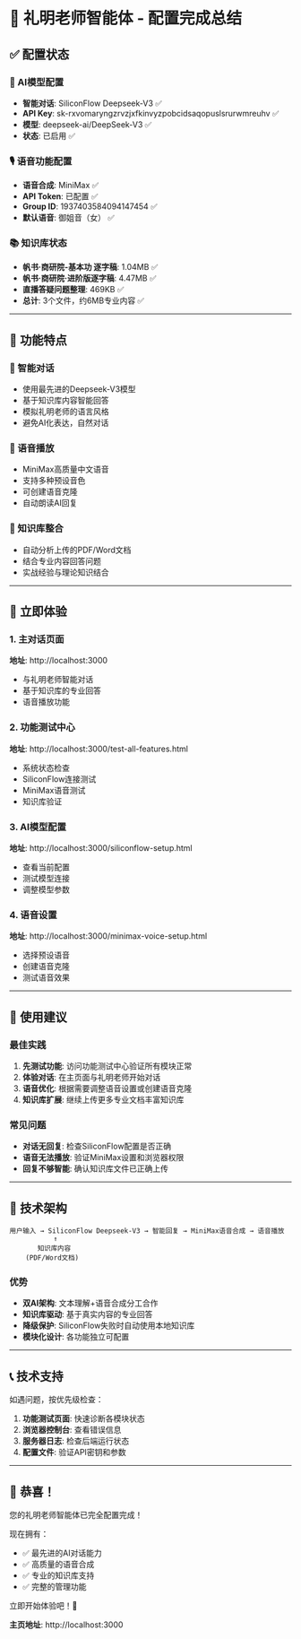 # 🚀 礼明老师智能体 - 配置完成总结

## ✅ 配置状态

### 🤖 AI模型配置
- **智能对话**: SiliconFlow Deepseek-V3 ✅
- **API Key**: sk-rxvomaryngzrvzjxfkinvyzpobcidsaqopuslsrurwmreuhv ✅
- **模型**: deepseek-ai/DeepSeek-V3 ✅
- **状态**: 已启用 ✅

### 🎙️ 语音功能配置  
- **语音合成**: MiniMax ✅
- **API Token**: 已配置 ✅
- **Group ID**: 1937403584094147454 ✅
- **默认语音**: 御姐音（女） ✅

### 📚 知识库状态
- **帆书·商研院-基本功 逐字稿**: 1.04MB ✅
- **帆书·商研院·进阶版逐字稿**: 4.47MB ✅  
- **直播答疑问题整理**: 469KB ✅
- **总计**: 3个文件，约6MB专业内容 ✅

---

## 🌟 功能特点

### 🧠 智能对话
- 使用最先进的Deepseek-V3模型
- 基于知识库内容智能回答
- 模拟礼明老师的语言风格
- 避免AI化表达，自然对话

### 🎵 语音播放
- MiniMax高质量中文语音
- 支持多种预设音色
- 可创建语音克隆
- 自动朗读AI回复

### 📖 知识库整合
- 自动分析上传的PDF/Word文档
- 结合专业内容回答问题
- 实战经验与理论知识结合

---

## 🚀 立即体验

### 1. 主对话页面
**地址**: http://localhost:3000
- 与礼明老师智能对话
- 基于知识库的专业回答
- 语音播放功能

### 2. 功能测试中心
**地址**: http://localhost:3000/test-all-features.html
- 系统状态检查
- SiliconFlow连接测试
- MiniMax语音测试
- 知识库验证

### 3. AI模型配置
**地址**: http://localhost:3000/siliconflow-setup.html
- 查看当前配置
- 测试模型连接
- 调整模型参数

### 4. 语音设置
**地址**: http://localhost:3000/minimax-voice-setup.html
- 选择预设语音
- 创建语音克隆
- 测试语音效果

---

## 🎯 使用建议

### 最佳实践
1. **先测试功能**: 访问功能测试中心验证所有模块正常
2. **体验对话**: 在主页面与礼明老师开始对话
3. **语音优化**: 根据需要调整语音设置或创建语音克隆
4. **知识库扩展**: 继续上传更多专业文档丰富知识库

### 常见问题
- **对话无回复**: 检查SiliconFlow配置是否正确
- **语音无法播放**: 验证MiniMax设置和浏览器权限
- **回复不够智能**: 确认知识库文件已正确上传

---

## 🔧 技术架构

```
用户输入 → SiliconFlow Deepseek-V3 → 智能回复 → MiniMax语音合成 → 语音播放
           ↑
       知识库内容
    (PDF/Word文档)
```

### 优势
- **双AI架构**: 文本理解+语音合成分工合作
- **知识库驱动**: 基于真实内容的专业回答  
- **降级保护**: SiliconFlow失败时自动使用本地知识库
- **模块化设计**: 各功能独立可配置

---

## 📞 技术支持

如遇问题，按优先级检查：
1. **功能测试页面**: 快速诊断各模块状态
2. **浏览器控制台**: 查看错误信息
3. **服务器日志**: 检查后端运行状态
4. **配置文件**: 验证API密钥和参数

---

## 🎉 恭喜！

您的礼明老师智能体已完全配置完成！

现在拥有：
- ✅ 最先进的AI对话能力
- ✅ 高质量的语音合成
- ✅ 专业的知识库支持
- ✅ 完整的管理功能

立即开始体验吧！🚀

**主页地址**: http://localhost:3000 